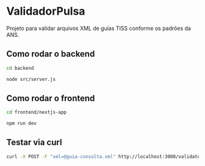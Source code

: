 # ValidadorPulsa

Projeto para validar arquivos XML de guias TISS conforme os padrões da ANS.

## Como rodar o backend

```bash
cd backend

node src/server.js
```

## Como rodar o frontend

```bash
cd frontend/nextjs-app

npm run dev
```

## Testar via curl

```bash
curl -X POST -F "xml=@guia-consulta.xml" http://localhost:3000/validate
```
